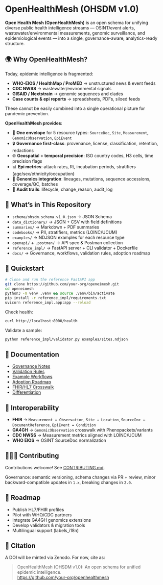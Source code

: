 # OpenHealthMesh (OHSDM v1.0)

**Open Health Mesh (OpenHealthMesh)** is an open schema for unifying diverse public health intelligence streams — OSINT/event alerts, wastewater/environmental measurements, genomic surveillance, and epidemiological events — into a single, governance-aware, analytics-ready structure.

## 🌍 Why OpenHealthMesh?

Today, epidemic intelligence is fragmented:
- **WHO-EIOS / HealthMap / ProMED** → unstructured news & event feeds
- **CDC NWSS** → wastewater/environmental signals
- **GISAID / Nextstrain** → genomic sequences and clades
- **Case counts & epi reports** → spreadsheets, PDFs, siloed feeds

These cannot be easily combined into a single operational picture for pandemic prevention.

**OpenHealthMesh provides:**
- 🧩 **One envelope** for 5 resource types: `SourceDoc`, `Site`, `Measurement`, `GenomicObservation`, `EpiEvent`
- 🔒 **Governance first-class**: provenance, license, classification, retention, redactions
- 🌐 **Geospatial + temporal precision**: ISO country codes, H3 cells, time precision flags
- 📊 **Epi metrics**: attack rates, Rt, incubation periods, stratifiers (age/sex/ethnicity/occupation)
- 🧬 **Genomics integration**: lineages, mutations, sequence accessions, coverage/QC, batches
- 🧾 **Audit trails**: lifecycle, change_reason, audit_log

## 📂 What’s in This Repository

- `schema/ohsdm.schema.v1_0.json` → JSON Schema
- `data_dictionary/` → JSON + CSV with field definitions
- `summaries/` → Markdown + PDF summaries
- `codebooks/` → PII, stratifiers, metrics (LOINC/UCUM)
- `examples/` → NDJSON examples for each resource type
- `openapi/` + `.postman/` → API spec & Postman collection
- `reference_impl/` → FastAPI server + CLI validator + Dockerfile
- `docs/` → Governance, workflows, validation rules, adoption roadmap

## 🚀 Quickstart

```bash
# Clone and run the reference FastAPI app
git clone https://github.com/your-org/openeimesh.git
cd openeimesh
python3 -m venv .venv && source .venv/bin/activate
pip install -r reference_impl/requirements.txt
uvicorn reference_impl.app:app --reload
```

Check health:
```bash
curl http://localhost:8000/health
```

Validate a sample:
```bash
python reference_impl/validator.py examples/sites.ndjson
```

## 📖 Documentation

- [Governance Notes](docs/GOVERNANCE_NOTES.md)
- [Validation Rules](docs/VALIDATION_RULES.md)
- [Example Workflows](docs/EXAMPLE_WORKFLOWS.md)
- [Adoption Roadmap](docs/ADOPTION_ROADMAP.md)
- [FHIR/HL7 Crosswalk](docs/FHIR_HL7_CROSSWALK_v1_0.md)
- [Differentiation](docs/DIFFERENTIATION_v1_0.md)

## 🔗 Interoperability

- **FHIR** → `Measurement ↔ Observation`, `Site ↔ Location`, `SourceDoc ↔ DocumentReference`, `EpiEvent ↔ Condition`
- **GA4GH** → `GenomicObservation` crosswalk with Phenopackets/variants
- **CDC NWSS** → Measurement metrics aligned with LOINC/UCUM
- **WHO EIOS** → OSINT SourceDoc normalization

## 🧑‍🤝‍🧑 Contributing

Contributions welcome! See [CONTRIBUTING.md](CONTRIBUTING.md).

Governance: semantic versioning, schema changes via PR + review, minor backward-compatible updates in `1.x`, breaking changes in `2.0`.

## 📅 Roadmap

- Publish HL7/FHIR profiles
- Pilot with WHO/CDC partners
- Integrate GA4GH genomics extensions
- Develop validators & migration tools
- Multilingual support (labels_i18n)

## 📜 Citation

A DOI will be minted via Zenodo. For now, cite as:

> OpenHealthMesh (OHSDM v1.0): An open schema for unified epidemic intelligence.  
> https://github.com/your-org/openhealthmesh
